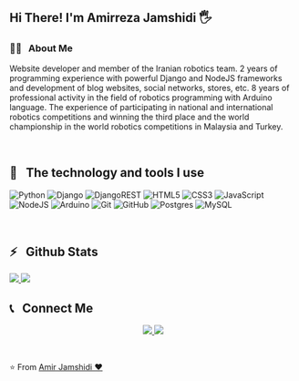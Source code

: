 <h2>Hi There! I'm Amirreza Jamshidi 🖐</h2>

<h3>👨‍💻 &nbsp; About Me</h3>

Website developer and member of the Iranian robotics team. 2 years of programming experience with powerful Django and NodeJS frameworks and development of blog websites, social networks, stores, etc. 8 years of professional activity in the field of robotics programming with Arduino language. The experience of participating in national and international robotics competitions and winning the third place and the world championship in the world robotics competitions in Malaysia and Turkey.

<br />

<h2>🔧 &nbsp; The technology and tools I use</h2>

![Python](https://img.shields.io/badge/python-3670A0?style=for-the-badge&logo=python&logoColor=ffdd54) ![Django](https://img.shields.io/badge/django-%23092E20.svg?style=for-the-badge&logo=django&logoColor=white) ![DjangoREST](https://img.shields.io/badge/DJANGO-REST-ff1709?style=for-the-badge&logo=django&logoColor=white&color=ff1709&labelColor=gray) ![HTML5](https://img.shields.io/badge/html5-%23E34F26.svg?style=for-the-badge&logo=html5&logoColor=white) ![CSS3](https://img.shields.io/badge/css3-%231572B6.svg?style=for-the-badge&logo=css3&logoColor=white) ![JavaScript](https://img.shields.io/badge/javascript-%23323330.svg?style=for-the-badge&logo=javascript&logoColor=%23F7DF1E) ![NodeJS](https://img.shields.io/badge/node.js-6DA55F?style=for-the-badge&logo=node.js&logoColor=white) ![Arduino](https://img.shields.io/badge/-Arduino-00979D?style=for-the-badge&logo=Arduino&logoColor=white)
![Git](https://img.shields.io/badge/git-%23F05033.svg?style=for-the-badge&logo=git&logoColor=white) ![GitHub](https://img.shields.io/badge/github-%23121011.svg?style=for-the-badge&logo=github&logoColor=white) ![Postgres](https://img.shields.io/badge/postgres-%23316192.svg?style=for-the-badge&logo=postgresql&logoColor=white) ![MySQL](https://img.shields.io/badge/mysql-%2300f.svg?style=for-the-badge&logo=mysql&logoColor=white)

<br />

<h2>⚡️ &nbsp; Github Stats</h2>

<a href="https://github.com/Amir01dev">
  <img src="https://github-readme-stats.vercel.app/api?username=Amir01dev&show_icons=true&theme=radical" />
  <img src="https://github-readme-stats.vercel.app/api/top-langs/?username=Amir01dev&hide_progress=true">
</a>

<br />

<h2>📞 &nbsp; Connect Me </h2>

<p align="center">
  <a href="https://github.com/Amir01dev">
    <img src="https://img.shields.io/badge/Website-www.github.com-blue?style=flat&logo=google-chrome" />
  </a>
  <a href="https://t.me/Amir01dev/">
    <img src="https://img.shields.io/badge/Telegram-@Amir01dev-blue?style=flat&logo=telegram" />
  </a>
</p>

<br />

⭐️ From [Amir Jamshidi ❤️](https://github.com/Amir01dev)
